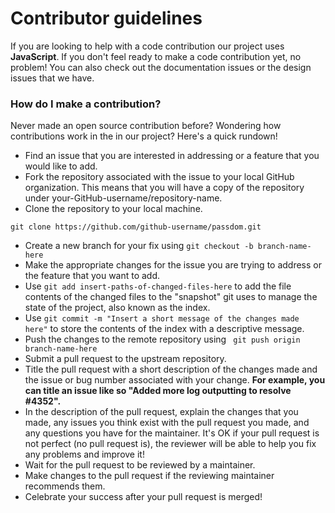 
# Contributor guidelines

If you are looking to help with a code contribution our project uses **JavaScript**. If you don't feel ready to make a code contribution yet, no problem! You can also check out the documentation issues or the design issues that we have.

### How do I make a contribution?

Never made an open source contribution before? Wondering how contributions work in the in our project? Here's a quick rundown!

- Find an issue that you are interested in addressing or a feature that you would like to add.
- Fork the repository associated with the issue to your local GitHub organization. This means that you will have a copy of the repository under your-GitHub-username/repository-name.
- Clone the repository to your local machine.
```
git clone https://github.com/github-username/passdom.git
```
- Create a new branch for your fix using ``` git checkout -b branch-name-here ```
- Make the appropriate changes for the issue you are trying to address or the feature that you want to add.
- Use ```git add insert-paths-of-changed-files-here``` to add the file contents of the changed files to the "snapshot" git uses to manage the state of the project, also known as the index.
- Use ```git commit -m "Insert a short message of the changes made here"``` to store the contents of the index with a descriptive message.
- Push the changes to the remote repository using ``` git push origin branch-name-here```
- Submit a pull request to the upstream repository.
- Title the pull request with a short description of the changes made and the issue or bug number associated with your change. **For example, you can title an issue like so "Added more log outputting to resolve #4352".**
- In the description of the pull request, explain the changes that you made, any issues you think exist with the pull request you made, and any questions you have for the maintainer. It's OK if your pull request is not perfect (no pull request is), the reviewer will be able to help you fix any problems and improve it!
- Wait for the pull request to be reviewed by a maintainer.
- Make changes to the pull request if the reviewing maintainer recommends them.
- Celebrate your success after your pull request is merged!


